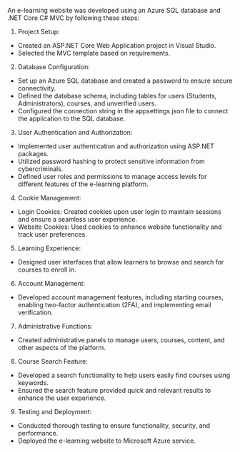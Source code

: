 An e-learning website was developed using an Azure SQL database and .NET Core C# MVC by following these steps:

1. Project Setup:
- Created an ASP.NET Core Web Application project in Visual Studio.
- Selected the MVC template based on requirements.

2. Database Configuration:
- Set up an Azure SQL database and created a password to ensure secure connectivity.
- Defined the database schema, including tables for users (Students, Administrators), courses, and unverified users.
- Configured the connection string in the appsettings.json file to connect the application to the SQL database.

3. User Authentication and Authorization:
- Implemented user authentication and authorization using ASP.NET packages.
- Utilized password hashing to protect sensitive information from cybercriminals.
- Defined user roles and permissions to manage access levels for different features of the e-learning platform.

4. Cookie Management:
- Login Cookies: Created cookies upon user login to maintain sessions and ensure a seamless user experience.
- Website Cookies: Used cookies to enhance website functionality and track user preferences.
  
5. Learning Experience:
- Designed user interfaces that allow learners to browse and search for courses to enroll in.
  
6. Account Management:
- Developed account management features, including starting courses, enabling two-factor authentication (2FA), and implementing email verification.
  
7. Administrative Functions:
- Created administrative panels to manage users, courses, content, and other aspects of the platform.
  
8. Course Search Feature:
- Developed a search functionality to help users easily find courses using keywords.
- Ensured the search feature provided quick and relevant results to enhance the user experience.
  
9. Testing and Deployment:
- Conducted thorough testing to ensure functionality, security, and performance.
- Deployed the e-learning website to Microsoft Azure service.
